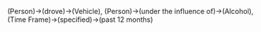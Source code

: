 (Person)->(drove)->(Vehicle), (Person)->(under the influence of)->(Alcohol), (Time Frame)->(specified)->(past 12 months)